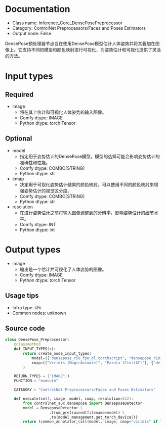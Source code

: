
# Documentation
- Class name: Inference_Core_DensePosePreprocessor
- Category: ControlNet Preprocessors/Faces and Poses Estimators
- Output node: False

DensePose预处理器节点旨在使用DensePose模型估计人体姿势并将其叠加在图像上。它支持不同的模型和颜色映射进行可视化，为姿势估计和可视化提供了灵活的方法。

# Input types
## Required
- image
    - 将在其上估计和可视化人体姿势的输入图像。
    - Comfy dtype: IMAGE
    - Python dtype: torch.Tensor

## Optional
- model
    - 指定用于姿势估计的DensePose模型。模型的选择可能会影响姿势估计的准确性和性能。
    - Comfy dtype: COMBO[STRING]
    - Python dtype: str
- cmap
    - 决定用于可视化姿势估计结果的颜色映射。可以使用不同的颜色映射来增强姿势估计的视觉区分度。
    - Comfy dtype: COMBO[STRING]
    - Python dtype: str
- resolution
    - 在进行姿势估计之前将输入图像调整到的分辨率。影响姿势估计的细节水平。
    - Comfy dtype: INT
    - Python dtype: int

# Output types
- image
    - 输出是一个估计并可视化了人体姿势的图像。
    - Comfy dtype: IMAGE
    - Python dtype: torch.Tensor


## Usage tips
- Infra type: `GPU`
- Common nodes: unknown


## Source code
```python
class DensePose_Preprocessor:
    @classmethod
    def INPUT_TYPES(s):
        return create_node_input_types(
            model=(["densepose_r50_fpn_dl.torchscript", "densepose_r101_fpn_dl.torchscript"], {"default": "densepose_r50_fpn_dl.torchscript"}),
            cmap=(["Viridis (MagicAnimate)", "Parula (CivitAI)"], {"default": "Viridis (MagicAnimate)"})
        )

    RETURN_TYPES = ("IMAGE",)
    FUNCTION = "execute"

    CATEGORY = "ControlNet Preprocessors/Faces and Poses Estimators"

    def execute(self, image, model, cmap, resolution=512):
        from controlnet_aux.densepose import DenseposeDetector
        model = DenseposeDetector \
                    .from_pretrained(filename=model) \
                    .to(model_management.get_torch_device())
        return (common_annotator_call(model, image, cmap="viridis" if "Viridis" in cmap else "parula", resolution=resolution), )

```
